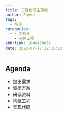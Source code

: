 ```yaml
---
title: 工程化衍生落地
author: Payne
tags:
  - 杂记
categories:
  - - 工程化
    - 软件工程
abbrlink: 1840478861
date: 2022-07-17 22:15:13
---
```


## Agenda

- 提出需求
- 调研方案
- 研读资料
- 构建工程
- 实现代码

